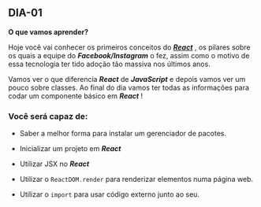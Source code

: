 ## DIA-01

**O que vamos aprender?**

Hoje você vai conhecer os primeiros conceitos do  [**_React_**](https://github.com/facebook/react) , os pilares sobre os quais a equipe do  **_Facebook/Instagram_** o fez, assim como o motivo de essa tecnologia ter tido adoção tão massiva nos últimos anos.

Vamos ver o que diferencia  **_React_** de  **_JavaScript_** e depois vamos ver um pouco sobre classes. Ao final do dia vamos ter todas as informações para codar um componente básico em  **_React_** !


### Você será capaz de:


-   Saber a melhor forma para instalar um gerenciador de pacotes.
    
-   Inicializar um projeto em  **_React_**
    
-   Utilizar JSX no  **_React_**
    
-   Utilizar o  `ReactDOM.render`  para renderizar elementos numa página web.
    
-   Utilizar o  `import`  para usar código externo junto ao seu.

